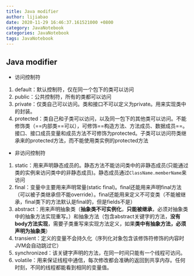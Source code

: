 ```yaml
---
title: Java modifier
author: lijiabao
date: 2020-11-29 16:46:37.161521000 +0800
category: JavaNotebook
categories: JavaNotebook
tags: JavaNotebook
---
```

## Java modifier
- 访问控制符
1. default：默认控制符，仅在同一个包下的类可以访问
2. public：公共控制符，所有的类都可以访问
3. private：仅类自己可以访问。类和接口不可以定义为private。用来实现类中的封装。
4. protected：类自己和子类可以访问，以及同一包下的其他类可以访问。不能修饰类（==内部类==可以），可修饰==构造方法、方法成员、数据成员==。接口、接口成员变量和成员方法不可修饰为protected。子类可以访问符类继承来的protected方法，而不能使用类实例的protected方法


- 非访问控制符

1. static：用来声明静态成员的。静态方法不能访问类中的非静态成员(只能通过类的实例来访问类中的非静态成员)。静态成员通过`ClassName.memberName`来访问
2. final：变量中主要用来声明常量(static final)。final还能用来声明final方法（可以被子类继承但不能override）。final还能用来定义不可变类（不能被继承，final类下的方法默认是final的，但是fields不是）
3. abstract：用来声明抽象类（**抽象类不可实例化**，**只能被继承**，必须对抽象类中的抽象方法实现重写。）和抽象方法（包含abstract关键字的方法，**没有body方法实现**，需要子类重写来实现方法定义，如果**类中有抽象方法，必须声明为抽象类**）
4. transient：定义的变量不会持久化（序列化对象包含该修饰符修饰的内容时JVM会自动跳过它）
5. synchronized：该关键字声明的方法，在同一时间只能有一个线程可访问。
6. volatile：用来保证线程中通信，每次修改都会准确的返回到共享内存。任何时刻，不同的线程都能看到相同的变量值。